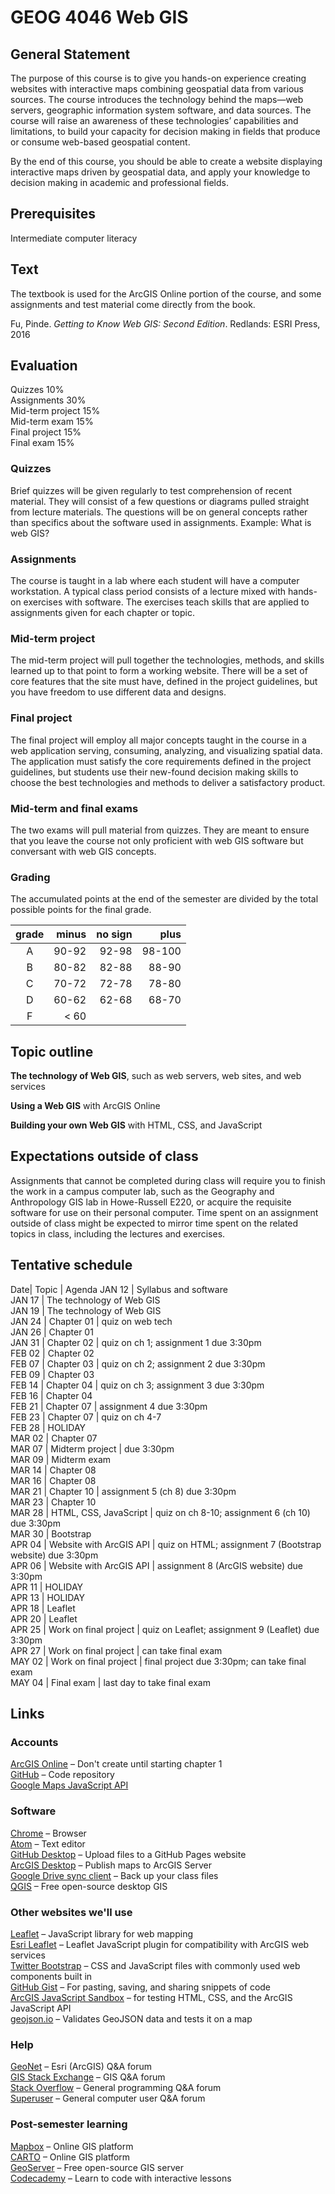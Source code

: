 # GEOG 4046 Web GIS

## General Statement
The purpose of this course is to give you hands-on experience creating websites with interactive maps combining geospatial data from various sources. The course introduces the technology behind the maps—web servers, geographic information system software, and data sources. The course will raise an awareness of these technologies’ capabilities and limitations, to build your capacity for decision making in fields that produce or consume web-based geospatial content.

By the end of this course, you should be able to create a website displaying interactive maps driven by geospatial data, and apply your knowledge to decision making in academic and professional fields.

## Prerequisites
Intermediate computer literacy

## Text 
The textbook is used for the ArcGIS Online portion of the course, and some assignments and test material come directly from the book. 

Fu, Pinde. _Getting to Know Web GIS: Second Edition_. Redlands: ESRI Press, 2016

## Evaluation

Quizzes		        10%  
Assignments		    30%  
Mid-term project	15%  
Mid-term exam	    15%  
Final project		  15%  
Final exam		    15%  

### Quizzes
Brief quizzes will be given regularly to test comprehension of recent material. They will consist of a few questions or diagrams pulled straight from lecture materials. The questions will be on general concepts rather than specifics about the software used in assignments. Example: What is web GIS?

### Assignments
The course is taught in a lab where each student will have a computer workstation. A typical class period consists of a lecture mixed with hands-on exercises with software. The exercises teach skills that are applied to assignments given for each chapter or topic.

### Mid-term project
The mid-term project will pull together the technologies, methods, and skills learned up to that point to form a working website. There will be a set of core features that the site must have, defined in the project guidelines, but you have freedom to use different data and designs.

### Final project
The final project will employ all major concepts taught in the course in a web application serving, consuming, analyzing, and visualizing spatial data. The application must satisfy the core requirements defined in the project guidelines, but students use their new-found decision making skills to choose the best technologies and methods to deliver a satisfactory product.

### Mid-term and final exams
The two exams will pull material from quizzes. They are meant to ensure that you leave the course not only proficient with web GIS software but conversant with web GIS concepts.

### Grading
The accumulated points at the end of the semester are divided by the total possible points for the final grade.  

| grade | minus | no sign | plus   |
|:-----:| -----:| -------:| ------:|
|   A   | 90-92 |   92-98 | 98-100 |
|   B   | 80-82 |   82-88 |  88-90 |
|   C   | 70-72 |   72-78 |  78-80 | 
|   D   | 60-62 |   62-68 |  68-70 | 
|   F   | < 60

## Topic outline
**The technology of Web GIS**, such as web servers, web sites, and web services

**Using a Web GIS** with ArcGIS Online

**Building your own Web GIS** with HTML, CSS, and JavaScript

## Expectations outside of class
Assignments that cannot be completed during class will require you to finish the work in a campus computer lab, such as the Geography and Anthropology GIS lab in Howe-Russell E220, or acquire the requisite software for use on their personal computer. Time spent on an assignment outside of class might be expected to mirror time spent on the related topics in class, including the lectures and exercises.

## Tentative schedule
Date| Topic | Agenda
JAN 12 | Syllabus and software  
JAN 17 | The technology of Web GIS  
JAN 19 | The technology of Web GIS  
JAN 24 | Chapter 01 | quiz on web tech  
JAN 26 | Chapter 01  
JAN 31 | Chapter 02 | quiz on ch 1; assignment 1 due 3:30pm  
FEB 02 | Chapter 02  
FEB 07 | Chapter 03 | quiz on ch 2; assignment 2 due 3:30pm  
FEB 09 | Chapter 03  
FEB 14 | Chapter 04 | quiz on ch 3; assignment 3 due 3:30pm  
FEB 16 | Chapter 04  
FEB 21 | Chapter 07 | assignment 4 due 3:30pm  
FEB 23 | Chapter 07 | quiz on ch 4-7  
FEB 28 | HOLIDAY  
MAR 02 | Chapter 07  
MAR 07 | Midterm project | due 3:30pm  
MAR 09 | Midterm exam  
MAR 14 | Chapter 08  
MAR 16 | Chapter 08  
MAR 21 | Chapter 10 | assignment 5 (ch 8) due 3:30pm  
MAR 23 | Chapter 10  
MAR 28 | HTML, CSS, JavaScript | quiz on ch 8-10; assignment 6 (ch 10) due 3:30pm  
MAR 30 | Bootstrap  
APR 04 | Website with ArcGIS API | quiz on HTML; assignment 7 (Bootstrap website) due 3:30pm  
APR 06 | Website with ArcGIS API | assignment 8 (ArcGIS website) due 3:30pm  
APR 11 | HOLIDAY  
APR 13 | HOLIDAY  
APR 18 | Leaflet  
APR 20 | Leaflet  
APR 25 | Work on final project | quiz on Leaflet; assignment 9 (Leaflet) due 3:30pm  
APR 27 | Work on final project | can take final exam  
MAY 02 | Work on final project | final project due 3:30pm; can take final exam  
MAY 04 | Final exam | last day to take final exam

## Links

### Accounts  
[ArcGIS Online](http://www.arcgis.com/features/free-trial.html?origin=arcgis) – Don't create until starting chapter 1  
[GitHub](https://github.com) – Code repository  
[Google Maps JavaScript API](https://developers.google.com/maps/documentation/javascript/) 

### Software
[Chrome](https://www.google.com/chrome/browser/desktop/index.html) – Browser  
[Atom](https://atom.io) – Text editor  
[GitHub Desktop](https://desktop.github.com) – Upload files to a GitHub Pages website  
[ArcGIS Desktop](http://www.esri.com/landing-pages/software/arcgis/arcgis-desktop-student-trial) – Publish maps to ArcGIS Server  
[Google Drive sync client](https://www.google.com/drive/download/) – Back up your class files  
[QGIS](http://www.qgis.org/en/site/forusers/download.html) – Free open-source desktop GIS  
  

### Other websites we'll use
[Leaflet](http://leafletjs.com) –  JavaScript library for web mapping  
[Esri Leaflet](http://esri.github.io/esri-leaflet) – Leaflet JavaScript plugin for compatibility with ArcGIS web services  
[Twitter Bootstrap](http://getbootstrap.com) – CSS and JavaScript files with commonly used web components built in  
[GitHub Gist](https://gist.github.com) – For pasting, saving, and sharing snippets of code  
[ArcGIS JavaScript Sandbox](https://developers.arcgis.com/javascript/3/sandbox/sandbox.html) – for testing HTML, CSS, and the ArcGIS JavaScript API  
[geojson.io](http://geojson.io) – Validates GeoJSON data and tests it on a map  
  

### Help
[GeoNet](https://geonet.esri.com) – Esri (ArcGIS) Q&A forum  
[GIS Stack Exchange](http://gis.stackexchange.com) – GIS Q&A forum  
[Stack Overflow](http://stackoverflow.com) – General programming Q&A forum  
[Superuser](http://superuser.com) – General computer user Q&A forum  

### Post-semester learning
[Mapbox](https://www.mapbox.com) – Online GIS platform  
[CARTO](https://carto.com) – Online GIS platform  
[GeoServer](http://geoserver.org) – Free open-source GIS server  
[Codecademy](https://www.codecademy.com) – Learn to code with interactive lessons  
